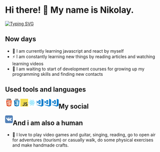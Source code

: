 # Hi there! 👋 My name is Nikolay.

[![Typing SVG](https://readme-typing-svg.herokuapp.com?color=%2336BCF7&lines=I+want+to+be+a+frontend+developer)](https://git.io/typing-svg)

## Now days

- 🌱 I am currently learning javascript and react by myself
- ⚡ I am constantly learning new things by reading articles and watching learning videos
- 💪 I am waiting to start of development courses for growing up my programming skills and finding new contacts

## Used tools and languages

<img align="left" alt="HTML5" width="25px" src="https://github.com/ZerruKun/ZerruKun/blob/main/images/icons/html5.png"/>
<img align="left" alt="СSS3" width="25px" src="https://github.com/ZerruKun/ZerruKun/blob/main/images/icons/css3.png"/>
<img align="left" alt="JS" width="25px" src="https://github.com/ZerruKun/ZerruKun/blob/main/images/icons/javascript.png"/>
<img align="left" alt="JS" width="25px" src="https://github.com/ZerruKun/ZerruKun/blob/main/images/icons/react.png"/>
<img align="left" alt="JS" width="25px" src="https://github.com/ZerruKun/ZerruKun/blob/main/images/icons/vs-code.png"/>
<img align="left" alt="JS" width="25px" src="https://github.com/ZerruKun/ZerruKun/blob/main/images/icons/vs-code.png"/>
<img align="left" alt="JS" width="25px" src="https://github.com/ZerruKun/ZerruKun/blob/main/images/icons/vs-code.png"/>


## My social

[<img align="left" alt="VK" width="25px" src="https://github.com/ZerruKun/ZerruKun/blob/main/images/icons/vk.svg"/>][vk]



## And i am also a human

- 🎉 I love to play video games and guitar, singing, reading, go to open air for adventures (tourism) or casually walk, do some physical exercises and make handmade crafts.




[vk]: https://vk.com/zellkun

<!-- ## My social

[<img aligh="left" alt="VK" width="25px" scr="https://www.svgrepo.com/show/349554/vk.svg"/>][vk]

[vk]: https://vk.com/zellkun

## Languages and Tools

<img aligh="left" alt="HTML5" width="25px" scr="https://raw.githubusercontent.com/github/explore/80688e429a7d4ef2fca1e82350fe8e3517d3494d/topics/html/html.png"/> -->

<!--
**ZerruKun/ZerruKun** is a ✨ _special_ ✨ repository because its `README.md` (this file) appears on your GitHub profile.

Here are some ideas to get you started:
💪
🎉
🥅
⚡
🤹🏽
- 🔭 I am currently search a first work in development
- 🔭 I’m currently working on ...
- 🌱 I’m currently learning ...
- 👯 I’m looking to collaborate on ...
- 🤔 I’m looking for help with ...
- 💬 Ask me about ...
- 📫 How to reach me: ...
- 😄 Pronouns: ...
- ⚡ Fun fact: ...
-->
